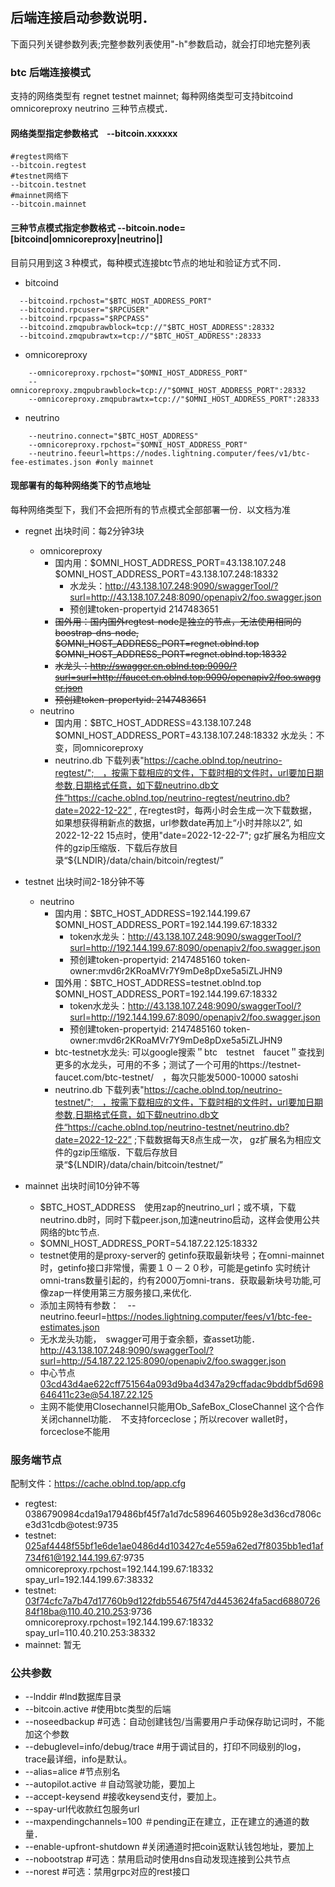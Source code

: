 ## 后端连接启动参数说明．
下面只列关键参数列表;完整参数列表使用"-h"参数启动，就会打印地完整列表


### btc 后端连接模式
支持的网络类型有 regnet testnet mainnet; 每种网络类型可支持bitcoind omnicoreproxy neutrino 三种节点模式．

#### 网络类型指定参数格式　--bitcoin.xxxxxx　
```shell
#regtest网络下
--bitcoin.regtest
#testnet网络下
--bitcoin.testnet
#mainnet网络下
--bitcoin.mainnet
```
#### 三种节点模式指定参数格式 --bitcoin.node=[bitcoind|omnicoreproxy|neutrino|]
目前只用到这３种模式，每种模式连接btc节点的地址和验证方式不同．
* bitcoind
```shell
  --bitcoind.rpchost="$BTC_HOST_ADDRESS_PORT"
  --bitcoind.rpcuser="$RPCUSER"
  --bitcoind.rpcpass="$RPCPASS" 
  --bitcoind.zmqpubrawblock=tcp://"$BTC_HOST_ADDRESS":28332 
  --bitcoind.zmqpubrawtx=tcp://"$BTC_HOST_ADDRESS":28333
```
* omnicoreproxy
```shell
    --omnicoreproxy.rpchost="$OMNI_HOST_ADDRESS_PORT" 
    --omnicoreproxy.zmqpubrawblock=tcp://"$OMNI_HOST_ADDRESS_PORT":28332 
    --omnicoreproxy.zmqpubrawtx=tcp://"$OMNI_HOST_ADDRESS_PORT":28333
```

* neutrino
```shell
    --neutrino.connect="$BTC_HOST_ADDRESS"
    --omnicoreproxy.rpchost="$OMNI_HOST_ADDRESS_PORT"
    --neutrino.feeurl=https://nodes.lightning.computer/fees/v1/btc-fee-estimates.json #only mainnet
```
#### 现部署有的每种网络类下的节点地址
每种网络类型下，我们不会把所有的节点模式全部部署一份．以文档为准
* regnet 出块时间：每2分钟3块
  * omnicoreproxy
    * 国内用：$OMNI_HOST_ADDRESS_PORT=43.138.107.248  $OMNI_HOST_ADDRESS_PORT=43.138.107.248:18332  
      * 水龙头：http://43.138.107.248:9090/swaggerTool/?surl=http://43.138.107.248:8090/openapiv2/foo.swagger.json 
      * 预创建token-propertyid 2147483651
    *  ~~国外用：国内国外regtest-node是独立的节点，无法使用相同的boostrap-dns-node, $OMNI_HOST_ADDRESS_PORT=regnet.oblnd.top  $OMNI_HOST_ADDRESS_PORT=regnet.oblnd.top:18332~~  
      * ~~水龙头：http://swagger.cn.oblnd.top:9090/?surl=surl=http://faucet.cn.oblnd.top:9090/openapiv2/foo.swagger.json~~ 
      * ~~预创建token-propertyid: 2147483651~~
  * neutrino
    * 国内用：$BTC_HOST_ADDRESS=43.138.107.248  $OMNI_HOST_ADDRESS_PORT=43.138.107.248:18332  水龙头：不变，同omnicoreproxy
    * neutrino.db 下载列表"https://cache.oblnd.top/neutrino-regtest/";　，按需下载相应的文件，下载时相的文件时，url要加日期参数,日期格式任意，如下载neutrino.db文件“https://cache.oblnd.top/neutrino-regtest/neutrino.db?date=2022-12-22” , 在regtest时，每两小时会生成一次下载数据，如果想获得稍新点的数据，url参数date再加上“小时并除以2”, 如2022-12-22 15点时，使用"date=2022-12-22-7"; gz扩展名为相应文件的gzip压缩版．下载后存放目录“${LNDIR}/data/chain/bitcoin/regtest/”
    
* testnet 出块时间2-18分钟不等
  * neutrino
    * 国内用：$BTC_HOST_ADDRESS=192.144.199.67  $OMNI_HOST_ADDRESS_PORT=192.144.199.67:18332 
      * token水龙头：http://43.138.107.248:9090/swaggerTool/?surl=http://192.144.199.67:8090/openapiv2/foo.swagger.json 
      * 预创建token-propertyid: 2147485160 token-owner:mvd6r2KRoaMVr7Y9mDe8pDxe5a5iZLJHN9
    * 国外用：$BTC_HOST_ADDRESS=testnet.oblnd.top  $OMNI_HOST_ADDRESS_PORT=192.144.199.67:18332
      * token水龙头：http://43.138.107.248:9090/swaggerTool/?surl=http://192.144.199.67:8090/openapiv2/foo.swagger.json
      * 预创建token-propertyid: 2147485160 token-owner:mvd6r2KRoaMVr7Y9mDe8pDxe5a5iZLJHN9
    * btc-testnet水龙头: 可以google搜索＂btc　testnet　faucet＂查找到更多的水龙头，可用的不多；测试了一个可用的https://testnet-faucet.com/btc-testnet/　，每次只能发5000-10000 satoshi
    * neutrino.db 下载列表"https://cache.oblnd.top/neutrino-testnet/";　，按需下载相应的文件，下载时相的文件时，url要加日期参数,日期格式任意，如下载neutrino.db文件“https://cache.oblnd.top/neutrino-testnet/neutrino.db?date=2022-12-22” ;下载数据每天8点生成一次， gz扩展名为相应文件的gzip压缩版．下载后存放目录“${LNDIR}/data/chain/bitcoin/testnet/”
* mainnet 出块时间10分钟不等
  * $BTC_HOST_ADDRESS　使用zap的neutrino_url；或不填，下载neutrino.db时，同时下载peer.json,加速neutrino启动，这样会使用公共网络的btc节点. 　
  * $OMNI_HOST_ADDRESS_PORT=54.187.22.125:18332
  * testnet使用的是proxy-server的 getinfo获取最新块号；在omni-mainnet时，getinfo接口非常慢，需要１０－２０秒，可能是getinfo 实时统计omni-trans数量引起的，约有2000万omni-trans．获取最新块号功能,可像zap一样使用第三方服务接口,来优化.
  * 添加主网特有参数：　--neutrino.feeurl=https://nodes.lightning.computer/fees/v1/btc-fee-estimates.json
  * 无水龙头功能，　swagger可用于查余额，查asset功能．　　http://43.138.107.248:9090/swaggerTool/?surl=http://54.187.22.125:8090/openapiv2/foo.swagger.json
  * 中心节点　03cd43d4ae622cff751564a093d9ba4d347a29cffadac9bddbf5d698646411c23e@54.187.22.125
  * 主网不能使用Closechannel只能用Ob_SafeBox_CloseChannel 这个合作关闭channel功能．　不支持forceclose；所以recover wallet时，forceclose不能用
 
### 服务端节点
配制文件：https://cache.oblnd.top/app.cfg

  * regtest: 0386790984cda19a179486bf45f7a1d7dc58964605b928e3d36cd7806ce3d31cdb@otest:9735
  * testnet: 025af4448f55bf1e6de1ae0486d4d103427c4e559a62ed7f8035bb1ed1af734f61@192.144.199.67:9735　omnicoreproxy.rpchost=192.144.199.67:18332 spay_url=192.144.199.67:38332
  * testnet: 03f74cfc7a7b47d17760b9d122fdb554675f47d4453624fa5acd688072684f18ba@110.40.210.253:9736  omnicoreproxy.rpchost=192.144.199.67:18332 spay_url=110.40.210.253:38332
  * mainnet: 暂无

### 公共参数
* --lnddir #lnd数据库目录
* --bitcoin.active #使用btc类型的后端
* --noseedbackup #可选：自动创建钱包/当需要用户手动保存助记词时，不能加这个参数
* --debuglevel=info/debug/trace #用于调试目的，打印不同级别的log，trace最详细，info是默认。
* --alias=alice #节点别名
* --autopilot.active ＃自动驾驶功能，要加上
* --accept-keysend #接收keysend支付，要加上。
* --spay-url代收款红包服务url
* --maxpendingchannels=100 ＃pending正在建立，正在建立的通道的数量．
* --enable-upfront-shutdown #关闭通道时把coin返默认钱包地址，要加上
* --nobootstrap #可选：禁用启动时使用dns自动发现连接到公共节点
* --norest #可选：禁用grpc对应的rest接口


